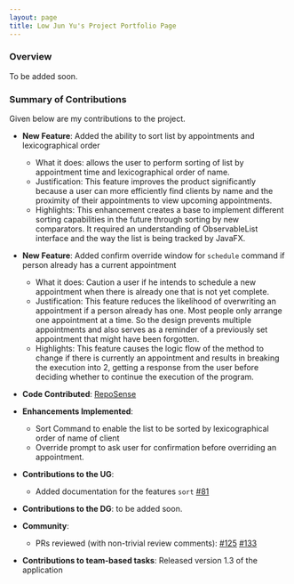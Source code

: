 ```yaml
---
layout: page
title: Low Jun Yu's Project Portfolio Page
---
```


### Overview

To be added soon.

### Summary of Contributions

Given below are my contributions to the project.

* **New Feature**: Added the ability to sort list by appointments and lexicographical order
    * What it does: allows the user to perform sorting of list by appointment time and lexicographical order of name.
    * Justification: This feature improves the product significantly because a user can more efficiently find clients by name and the proximity of their appointments to view upcoming appointments.
    * Highlights: This enhancement creates a base to implement different sorting capabilities in the future through sorting by new comparators. It required an understanding of ObservableList interface and the way the list is being tracked by JavaFX.
  
* **New Feature**: Added confirm override window for `schedule` command if person already has a current appointment
  * What it does: Caution a user if he intends to schedule a new appointment when there is already one that is not yet complete.
  * Justification: This feature reduces the likelihood of overwriting an appointment if a person already has one. Most people only arrange one appointment at a time. So the design prevents multiple appointments and also serves as a reminder of a previously set appointment that might have been forgotten.
  * Highlights: This feature causes the logic flow of the method to change if there is currently an appointment and results in breaking the execution into 2, getting a response from the user before deciding whether to continue the execution of the program.
* **Code Contributed**: [RepoSense](https://nus-cs2103-ay2324s1.github.io/tp-dashboard/?search=jylow&breakdown=true)

* **Enhancements Implemented**: 
    * Sort Command to enable the list to be sorted by lexicographical order of name of client
    * Override prompt to ask user for confirmation before overriding an appointment.

* **Contributions to the UG**:
    * Added documentation for the features `sort` [\#81](https://github.com/AY2324S1-CS2103T-F12-1/tp/pull/81)

* **Contributions to the DG**: to be added soon.

* **Community**:
  * PRs reviewed (with non-trivial review comments): [\#125](https://github.com/AY2324S1-CS2103T-F12-1/tp/pull/125) [\#133](https://github.com/AY2324S1-CS2103T-F12-1/tp/pull/133#pullrequestreview-1699166607)

* **Contributions to team-based tasks**: Released version 1.3 of the application
